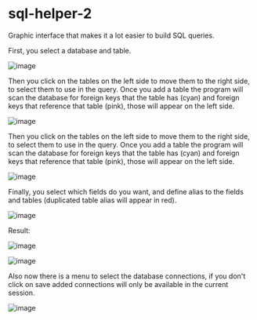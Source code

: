 # sql-helper-2
Graphic interface that makes it a lot easier to build SQL queries.

First, you select a database and table.

![image](https://github.com/Thiago099/sql-helper-2/assets/66787043/2eeb15d0-d565-47bf-84f1-d3f091e2c9d8)

Then you click on the tables on the left side to move them to the right side, to select them to use in the query. Once you add a table the program will scan the database for foreign keys that the table has (cyan) and foreign keys that reference that table (pink), those will appear on the left side.

![image](https://github.com/Thiago099/sql-helper-2/assets/66787043/97fbd9fc-c9a7-48c6-a812-a559a71d49b1)

Then you click on the tables on the left side to move them to the right side, to select them to use in the query. Once you add a table the program will scan the database for foreign keys that the table has (cyan) and foreign keys that reference that table (pink), those will appear on the left side.

![image](https://github.com/Thiago099/sql-helper-2/assets/66787043/0e005e36-58a5-4539-ae01-891d68525653)

Finally, you select which fields do you want, and define alias to the fields and tables (duplicated table alias will appear in red).

![image](https://github.com/Thiago099/sql-helper-2/assets/66787043/d0f9c5ce-2456-4cda-99f5-55b50a3247d7)

Result:

![image](https://github.com/Thiago099/sql-helper-2/assets/66787043/98434b68-d882-4c42-87e1-ae0da00a03bf)

![image](https://github.com/Thiago099/sql-helper-2/assets/66787043/4904e7cc-39de-43ef-8778-8fa972a6a334)

Also now there is a menu to select the database connections, if you don't click on save added connections will only be available in the current session.

![image](https://github.com/Thiago099/sql-helper-2/assets/66787043/ac4e4648-102c-4051-94af-85307a8fedde)
